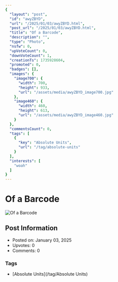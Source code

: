 ```yaml
---
{
  "layout": "post",
  "id": "awyZBYD",
  "url": "/2025/01/03/awyZBYD.html",
  "post_url": "/2025/01/03/awyZBYD.html",
  "title": "Of a Barcode",
  "description": "",
  "type": "Photo",
  "nsfw": 0,
  "upVoteCount": 0,
  "downVoteCount": 1,
  "creationTs": 1735928604,
  "promoted": 0,
  "badges": [],
  "images": {
    "image700": {
      "width": 700,
      "height": 933,
      "url": "/assets/media/awyZBYD_image700.jpg"
    },
    "image460": {
      "width": 460,
      "height": 613,
      "url": "/assets/media/awyZBYD_image460.jpg"
    }
  },
  "commentsCount": 0,
  "tags": [
    {
      "key": "Absolute Units",
      "url": "/tag/absolute-units"
    }
  ],
  "interests": [
    "woah"
  ]
}
---
```


# Of a Barcode

![Of a Barcode](/assets/media/awyZBYD_image700.jpg)

## Post Information

- Posted on: January 03, 2025
- Upvotes: 0
- Comments: 0

### Tags

- [Absolute Units](/tag/Absolute Units)
